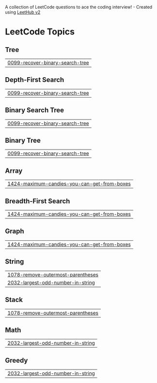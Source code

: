 A collection of LeetCode questions to ace the coding interview! - Created using [LeetHub v2](https://github.com/arunbhardwaj/LeetHub-2.0)
<!---LeetCode Topics Start-->
# LeetCode Topics
## Tree
|  |
| ------- |
| [0099-recover-binary-search-tree](https://github.com/AjaySh1/DSA/tree/master/0099-recover-binary-search-tree) |
## Depth-First Search
|  |
| ------- |
| [0099-recover-binary-search-tree](https://github.com/AjaySh1/DSA/tree/master/0099-recover-binary-search-tree) |
## Binary Search Tree
|  |
| ------- |
| [0099-recover-binary-search-tree](https://github.com/AjaySh1/DSA/tree/master/0099-recover-binary-search-tree) |
## Binary Tree
|  |
| ------- |
| [0099-recover-binary-search-tree](https://github.com/AjaySh1/DSA/tree/master/0099-recover-binary-search-tree) |
## Array
|  |
| ------- |
| [1424-maximum-candies-you-can-get-from-boxes](https://github.com/AjaySh1/DSA/tree/master/1424-maximum-candies-you-can-get-from-boxes) |
## Breadth-First Search
|  |
| ------- |
| [1424-maximum-candies-you-can-get-from-boxes](https://github.com/AjaySh1/DSA/tree/master/1424-maximum-candies-you-can-get-from-boxes) |
## Graph
|  |
| ------- |
| [1424-maximum-candies-you-can-get-from-boxes](https://github.com/AjaySh1/DSA/tree/master/1424-maximum-candies-you-can-get-from-boxes) |
## String
|  |
| ------- |
| [1078-remove-outermost-parentheses](https://github.com/AjaySh1/DSA/tree/master/1078-remove-outermost-parentheses) |
| [2032-largest-odd-number-in-string](https://github.com/AjaySh1/DSA/tree/master/2032-largest-odd-number-in-string) |
## Stack
|  |
| ------- |
| [1078-remove-outermost-parentheses](https://github.com/AjaySh1/DSA/tree/master/1078-remove-outermost-parentheses) |
## Math
|  |
| ------- |
| [2032-largest-odd-number-in-string](https://github.com/AjaySh1/DSA/tree/master/2032-largest-odd-number-in-string) |
## Greedy
|  |
| ------- |
| [2032-largest-odd-number-in-string](https://github.com/AjaySh1/DSA/tree/master/2032-largest-odd-number-in-string) |
<!---LeetCode Topics End-->
